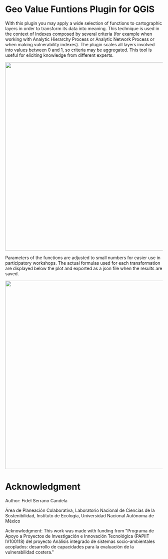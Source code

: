 
# Geo Value Funtions Plugin for QGIS


With this plugin you may apply a wide selection of functions to cartographic layers in order to transform its data into meaning. This technique is used in the context of Indexes composed by several criteria (for example when working with Analytic Hierarchy Process or Analytic Network Process or when making vulnerability indexes). The plugin scales all layers involved into values between 0 and 1, so criteria may be aggregated. This tool is useful for eliciting knowledge from different experts.

<img src="/gvf_qgis4.PNG" width="600px">

Parameters of the functions are adjusted to small numbers for easier use in participatory workshops. The actual formulas used for each transformation are displayed below the plot and exported as a json file when the results are saved.

<img src="/gvf_qgis3.PNG" width="600px">

# Acknowledgment

Author: Fidel Serrano Candela

Área de Planeación Colaborativa, Laboratorio Nacional de Ciencias de la Sostenibilidad, Instituto de Ecología, Universidad Nacional Autónoma de México

Acknowledgment: This work was made with funding from "Programa de Apoyo a Proyectos de Investigación e Innovación Tecnológica (PAPIIT IV100118) del proyecto Análisis integrado de sistemas socio-ambientales acoplados: desarrollo de capacidades para la evaluación de la vulnerabilidad costera."





